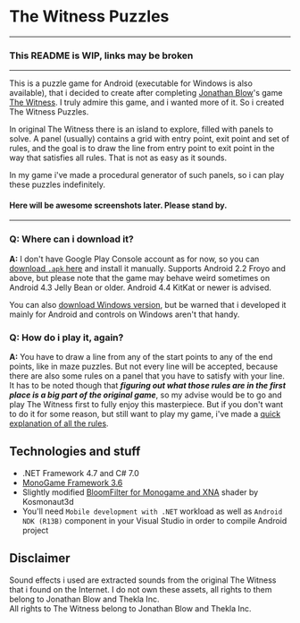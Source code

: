 # The Witness Puzzles
***
### This README is WIP, links may be broken
***
This is a puzzle game for Android (executable for Windows is also available), that i decided to create after completing [Jonathan Blow](https://twitter.com/jonathan_blow)'s game [The Witness](http://store.steampowered.com/app/210970/The_Witness).
I truly admire this game, and i wanted more of it. So i created The Witness Puzzles.  

In original The Witness there is an island to explore, filled with panels to solve.
A panel (usually) contains a grid with entry point, exit point and set of rules, and the goal is to draw the line from entry point to exit point in the way that satisfies all rules. That is not as easy as it sounds.

In my game i've made a procedural generator of such panels, so i can play these puzzles indefinitely.

#### Here will be awesome screenshots later. Please stand by.

***
  
### Q: Where can i download it?
**A:** I don't have Google Play Console account as for now, so you can [download `.apk` here]() and install it manually.
Supports Android 2.2 Froyo and above, but please note that the game may behave weird sometimes on Android 4.3 Jelly Bean or older. Android 4.4 KitKat or newer is advised.

You can also [download Windows version](), but be warned that i developed it mainly for Android and controls on Windows aren't that handy.

### Q: How do i play it, again?
**A:** You have to draw a line from any of the start points to any of the end points, like in maze puzzles. But not every line will be accepted, because there are also some rules on a panel that you have to satisfy with your line.  
It has to be noted though that _**figuring out what those rules are in the first place is a big part of the original game**_, so my advise would be to go and play The Witness first to fully enjoy this masterpiece. But if you don't want to do it for some reason, but still want to play my game, i've made a [quick explanation of all the rules]().


## Technologies and stuff
- .NET Framework 4.7 and C# 7.0
- [MonoGame Framework 3.6](http://www.monogame.net)
- Slightly modified [BloomFilter for Monogame and XNA](https://github.com/Kosmonaut3d/BloomFilter-for-Monogame-and-XNA) shader by Kosmonaut3d
- You'll need `Mobile development with .NET` workload as well as `Android NDK (R13B)` component in your Visual Studio in order to compile Android project

## Disclaimer
Sound effects i used are extracted sounds from the original The Witness that i found on the Internet. I do not own these assets, all rights to them belong to Jonathan Blow and Thekla Inc.  
All rights to The Witness belong to Jonathan Blow and Thekla Inc.
